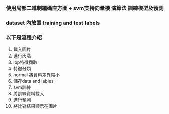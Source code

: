 ### 使用局部二進制編碼直方圖 + svm支持向量機 演算法 訓練模型及預測

### dataset 內放置 training and test labels

### 以下是流程介紹

1. 載入圖片
2. 進行灰階
3. lbp特徵擷取
4. 特徵分類
5. normal 將資料差異縮小
6. 儲存data and lables
7. svm訓練
8. 將訓練資料載入
9. 進行預測
10. 將比對結果顯示在圖片
